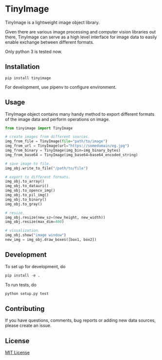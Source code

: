 # TinyImage

TinyImage is a lightweight image object library.

Given there are various image processing and computer vision libraries out there, TinyImage can serve as a high level interface for image data
to easily enable exchange between different formats.

Only python 3 is tested now.

## Installation

```
pip install tinyimage
```

For development, use pipenv to configure environment.

## Usage

TinyImage object contains many handy method to export different formats of the image data and perform operations on image.

```python
from tinyimage import TinyImage

# create images from different sources.
img_from_file = TinyImage(file="path/to/image")
img_from_url = TinyImage(url="https://somedomain/eg.jpg")
img_from_binary = TinyImage(img_bin=img_binary_bytes)
img_from_base64 = TinyImage(img_base64=base64_encoded_string)

# save image to file.
img_obj.write_to_file("/path/to/file")

# export to different formats.
img_obj.to_array()
img_obj.to_datauri()
img_obj.to_opencv_img()
img_obj.to_pil_img()
img_obj.to_binary()
img_obj.to_gray()

# resize.
img_obj.resize(new_sz=(new_height, new_width))
img_obj.resize(max_dim=400)

# visualization.
img_obj.show("image window")
new_img = img_obj.draw_boxes([box1, box2])
```

## Development

To set up for development, do
```python
pip install -e .
```

To run tests, do
```python
python setup.py test
```

## Contributing

If you have questions, comments, bug reports or adding new data sources, please create an issue.

## License

[MIT License](./LICENSE)